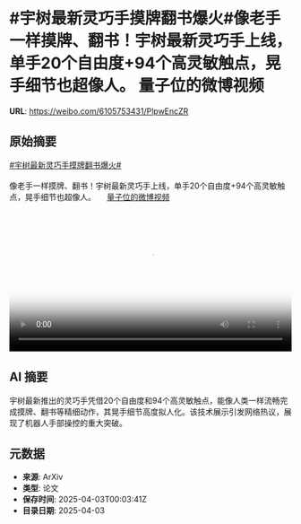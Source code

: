 # #宇树最新灵巧手摸牌翻书爆火#像老手一样摸牌、翻书！宇树最新灵巧手上线，单手20个自由度+94个高灵敏触点，晃手细节也超像人。 量子位的微博视频

**URL**: https://weibo.com/6105753431/PlpwEncZR

## 原始摘要

<a href="https://m.weibo.cn/search?containerid=231522type%3D1%26t%3D10%26q%3D%23%E5%AE%87%E6%A0%91%E6%9C%80%E6%96%B0%E7%81%B5%E5%B7%A7%E6%89%8B%E6%91%B8%E7%89%8C%E7%BF%BB%E4%B9%A6%E7%88%86%E7%81%AB%23&amp;extparam=%23%E5%AE%87%E6%A0%91%E6%9C%80%E6%96%B0%E7%81%B5%E5%B7%A7%E6%89%8B%E6%91%B8%E7%89%8C%E7%BF%BB%E4%B9%A6%E7%88%86%E7%81%AB%23" data-hide=""><span class="surl-text">#宇树最新灵巧手摸牌翻书爆火#</span></a><br><br>像老手一样摸牌、翻书！宇树最新灵巧手上线，单手20个自由度+94个高灵敏触点，晃手细节也超像人。 <a href="https://video.weibo.com/show?fid=1034:5151029340340280" data-hide=""><span class="url-icon"><img style="width: 1rem;height: 1rem" src="https://h5.sinaimg.cn/upload/2015/09/25/3/timeline_card_small_video_default.png" referrerpolicy="no-referrer"></span><span class="surl-text">量子位的微博视频</span></a> <br clear="both"><div style="clear: both"></div><video controls="controls" poster="https://tvax3.sinaimg.cn/orj480/006Fd7o3ly1i02ko5nvsoj30u01hcjte.jpg" style="width: 100%"><source src="https://f.video.weibocdn.com/o0/f8YOC2fUlx08n9UGJjmM01041200fgVp0E010.mp4?label=mp4_720p&amp;template=720x1280.24.0&amp;ori=0&amp;ps=1CwnkDw1GXwCQx&amp;Expires=1743642187&amp;ssig=9LTs7%2FNdAa&amp;KID=unistore,video"><source src="https://f.video.weibocdn.com/o0/A6jz0qQ3lx08n9UG56Ig010412009fze0E010.mp4?label=mp4_hd&amp;template=540x960.24.0&amp;ori=0&amp;ps=1CwnkDw1GXwCQx&amp;Expires=1743642187&amp;ssig=L86VylLrD%2B&amp;KID=unistore,video"><source src="https://f.video.weibocdn.com/o0/OW1V56uplx08n9UFWi6I010412005g720E010.mp4?label=mp4_ld&amp;template=360x640.24.0&amp;ori=0&amp;ps=1CwnkDw1GXwCQx&amp;Expires=1743642187&amp;ssig=TDOfpDH59u&amp;KID=unistore,video"><p>视频无法显示，请前往<a href="https://video.weibo.com/show?fid=1034%3A5151029340340280" target="_blank" rel="noopener noreferrer">微博视频</a>观看。</p></video>

## AI 摘要

宇树最新推出的灵巧手凭借20个自由度和94个高灵敏触点，能像人类一样流畅完成摸牌、翻书等精细动作，其晃手细节高度拟人化。该技术展示引发网络热议，展现了机器人手部操控的重大突破。

## 元数据

- **来源**: ArXiv
- **类型**: 论文
- **保存时间**: 2025-04-03T00:03:41Z
- **目录日期**: 2025-04-03
